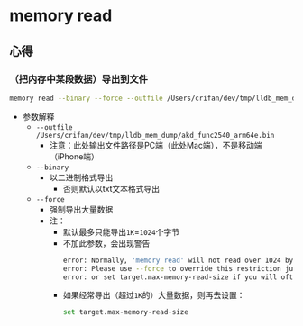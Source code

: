 # memory read

## 心得

### （把内存中某段数据）导出到文件

```bash
memory read --binary --force --outfile /Users/crifan/dev/tmp/lldb_mem_dump/akd_func2540_arm64e.bin 0x10485d98c 0x1048600dc
```
* 参数解释
  * `--outfile /Users/crifan/dev/tmp/lldb_mem_dump/akd_func2540_arm64e.bin`
    * 注意：此处输出文件路径是PC端（此处Mac端），不是移动端（iPhone端）
  * `--binary`
    * 以二进制格式导出
      * 否则默认以txt文本格式导出
  * `--force`
    * 强制导出大量数据
    * 注：
      * 默认最多只能导出`1K`=`1024`个字节
      * 不加此参数，会出现警告
        ```bash
        error: Normally, 'memory read' will not read over 1024 bytes of data.
        error: Please use --force to override this restriction just once.
        error: or set target.max-memory-read-size if you will often need a larger limit.
        ```
      * 如果经常导出（超过`1K`的）大量数据，则再去设置：
        ```bash
        set target.max-memory-read-size
        ```
